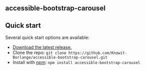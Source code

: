 ## accessible-bootstrap-carousel

## Quick start

Several quick start options are available:

- [Download the latest release.](https://github.com/Knowit-Borlange/accessible-bootstrap-carousel/archive/v2.6.0.zip)
- Clone the repo: `git clone https://github.com/Knowit-Borlange/accessible-bootstrap-carousel.git`
- Install with [npm](https://www.npmjs.com/): `npm install accessible-bootstrap-carousel`
